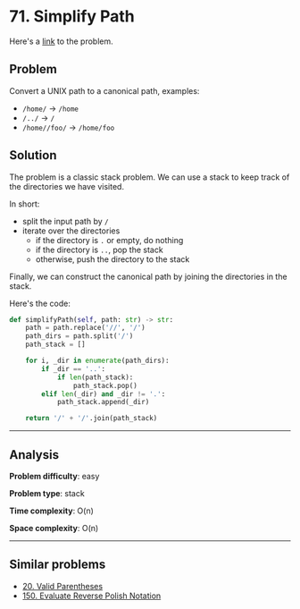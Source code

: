 # 71. Simplify Path

Here's a [link](https://leetcode.com/problems/simplify-path/) to the problem.

## Problem

Convert a UNIX path to a canonical path, examples:

- `/home/` -> `/home`
- `/../` -> `/`
- `/home//foo/` -> `/home/foo`

## Solution

The problem is a classic stack problem. We can use a stack to keep track of the directories we have visited.

In short:
- split the input path by `/`
- iterate over the directories
  - if the directory is `.` or empty, do nothing
  - if the directory is `..`, pop the stack
  - otherwise, push the directory to the stack

Finally, we can construct the canonical path by joining the directories in the stack.

Here's the code:

```python
def simplifyPath(self, path: str) -> str:
    path = path.replace('//', '/')
    path_dirs = path.split('/')
    path_stack = []

    for i, _dir in enumerate(path_dirs):
        if _dir == '..':
            if len(path_stack):
                path_stack.pop()
        elif len(_dir) and _dir != '.':
            path_stack.append(_dir)

    return '/' + '/'.join(path_stack)
```

---

## Analysis

**Problem difficulty**: easy

**Problem type**: stack

**Time complexity**: O(n)

**Space complexity**: O(n)

---

## Similar problems

- [20. Valid Parentheses](https://leetcode.com/problems/valid-parentheses/)
- [150. Evaluate Reverse Polish Notation](https://leetcode.com/problems/evaluate-reverse-polish-notation/)
